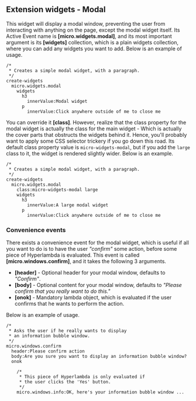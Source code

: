 ## Extension widgets - Modal

This widget will display a modal window, preventing the user from interacting with anything on the page, except
the modal widget itself. Its Active Event name is **[micro.widgets.modal]**, and its most important argument is
its **[widgets]** collection, which is a plain widgets collection, where you can add any widgets you want to add.
Below is an example of usage.

```hyperlambda-snippet
/*
 * Creates a simple modal widget, with a paragraph.
 */
create-widgets
  micro.widgets.modal
    widgets
      h3
        innerValue:Modal widget
      p
        innerValue:Click anywhere outside of me to close me
```

You can override it **[class]**. However, realize that the class property for the modal widget is actually the
class for the main widget - Which is actually the cover parts that obstructs the widgets behind it. Hence,
you'll probably want to apply some CSS selector trickery if you go down this road. Its default class property
value is `micro-widgets-modal`, but if you add the `large` class to it, the widget is rendered slightly wider.
Below is an example.

```hyperlambda-snippet
/*
 * Creates a simple modal widget, with a paragraph.
 */
create-widgets
  micro.widgets.modal
    class:micro-widgets-modal large
    widgets
      h3
        innerValue:A large modal widget
      p
        innerValue:Click anywhere outside of me to close me
```

### Convenience events

There exists a convenience event for the modal widget, which is useful if all you want to do is
to have the user _"confirm"_ some action, before some piece of Hyperlambda is evaluated. This event is
called __[micro.windows.confirm]__, and it takes the following 3 arguments.

* __[header]__ - Optional header for your modal window, defaults to _"Confirm"_.
* __[body]__ - Optional content for your modal window, defaults to _"Please confirm that you really want to do this."_
* __[onok]__ - Mandatory lambda object, which is evaluated if the user confirms that he wants to perform the action.

Below is an example of usage.

```hyperlambda-snippet
/*
 * Asks the user if he really wants to display
 * an information bubble window.
 */
micro.windows.confirm
  header:Please confirm action
  body:Are you sure you want to display an information bubble window?
  onok

    /*
     * This piece of Hyperlambda is only evaluated if
     * the user clicks the 'Yes' button.
     */
    micro.windows.info:OK, here's your information bubble window ...
```

